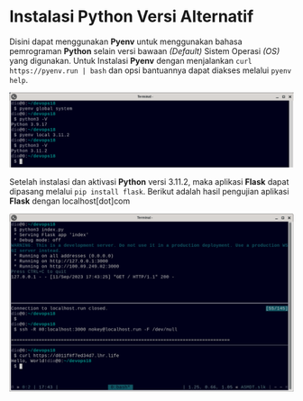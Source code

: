 # Instalasi Python Versi Alternatif
Disini dapat menggunakan **Pyenv** untuk menggunakan bahasa pemrograman **Python** selain versi
bawaan *(Default)* Sistem Operasi *(OS)* yang digunakan. Untuk Instalasi **Pyenv** dengan
menjalankan ```curl https://pyenv.run | bash``` dan opsi bantuannya dapat diakses melalui ```pyenv
help```.

![20230911_4](/assets/images/20230911_4.png)

Setelah instalasi dan aktivasi **Python** versi 3.11.2, maka aplikasi **Flask** dapat dipasang
melalui ```pip install flask```. Berikut adalah hasil pengujian aplikasi **Flask** dengan
localhost[dot]com

![20230911_5](/assets/images/20230911_5.png)
